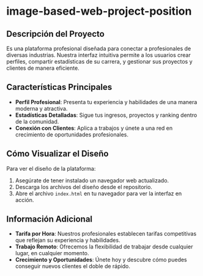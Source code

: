 # image-based-web-project-position
## Descripción del Proyecto
Es una plataforma profesional diseñada para conectar a profesionales de diversas industrias. Nuestra interfaz intuitiva permite a los usuarios crear perfiles, compartir estadísticas de su carrera, y gestionar sus proyectos y clientes de manera eficiente.

## Características Principales
- **Perfil Profesional**: Presenta tu experiencia y habilidades de una manera moderna y atractiva.
- **Estadísticas Detalladas**: Sigue tus ingresos, proyectos y ranking dentro de la comunidad.
- **Conexión con Clientes**: Aplica a trabajos y únete a una red en crecimiento de oportunidades profesionales.

## Cómo Visualizar el Diseño
Para ver el diseño de la plataforma:
1. Asegúrate de tener instalado un navegador web actualizado.
2. Descarga los archivos del diseño desde el repositorio.
3. Abre el archivo `index.html` en tu navegador para ver la interfaz en acción.

## Información Adicional
- **Tarifa por Hora**: Nuestros profesionales establecen tarifas competitivas que reflejan su experiencia y habilidades.
- **Trabajo Remoto**: Ofrecemos la flexibilidad de trabajar desde cualquier lugar, en cualquier momento.
- **Crecimiento y Oportunidades**: Únete hoy y descubre cómo puedes conseguir nuevos clientes el doble de rápido.

